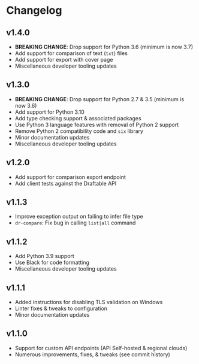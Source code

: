 Changelog
=========

v1.4.0
------

- **BREAKING CHANGE**: Drop support for Python 3.6 (minimum is now 3.7)
- Add support for comparison of text (`txt`) files
- Add support for export with cover page
- Miscellaneous developer tooling updates

v1.3.0
------

- **BREAKING CHANGE**: Drop support for Python 2.7 & 3.5 (minimum is now 3.6)
- Add support for Python 3.10
- Add type checking support & associated packages
- Use Python 3 language features with removal of Python 2 support
- Remove Python 2 compatibility code and `six` library
- Minor documentation updates
- Miscellaneous developer tooling updates

v1.2.0
------

- Add support for comparison export endpoint
- Add client tests against the Draftable API

v1.1.3
------

- Improve exception output on failing to infer file type
- `dr-compare`: Fix bug in calling `list|all` command

v1.1.2
------

- Add Python 3.9 support
- Use Black for code formatting
- Miscellaneous developer tooling updates

v1.1.1
------

- Added instructions for disabling TLS validation on Windows
- Linter fixes & tweaks to configuration
- Minor documentation updates

v1.1.0
------

- Support for custom API endpoints (API Self-hosted & regional clouds)
- Numerous improvements, fixes, & tweaks (see commit history)
